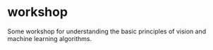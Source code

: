 # workshop
Some workshop for understanding the basic principles of vision and machine learning algorithms.

